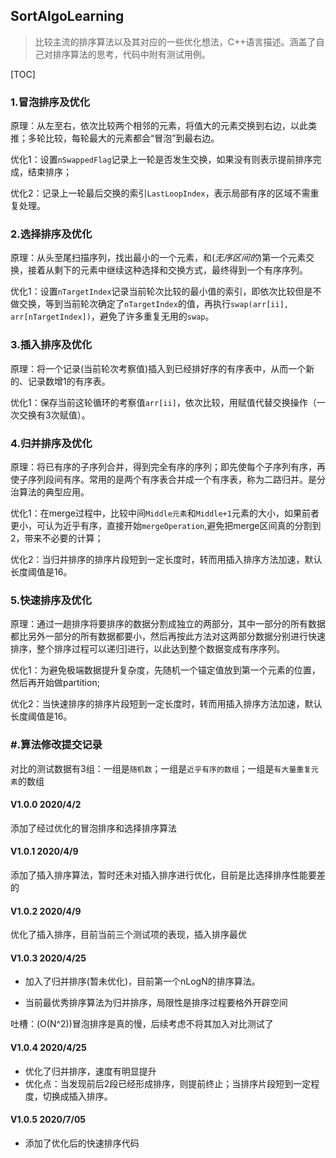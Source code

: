 ## 					SortAlgoLearning
> 比较主流的排序算法以及其对应的一些优化想法，C++语言描述。涵盖了自己对排序算法的思考，代码中附有测试用例。
>

[TOC]

### 1.冒泡排序及优化

​	原理：从左至右，依次比较两个相邻的元素，将值大的元素交换到右边，以此类推；多轮比较，每轮最大的元素都会“冒泡”到最右边。

​	优化1：设置`nSwappedFlag`记录上一轮是否发生交换，如果没有则表示提前排序完成，结束排序；

​	优化2：记录上一轮最后交换的索引`LastLoopIndex`，表示局部有序的区域不需重复处理。

### 2.选择排序及优化

​	原理：从头至尾扫描序列，找出最小的一个元素，和(*无序区间的*)第一个元素交换，接着从剩下的元素中继续这种选择和交换方式，最终得到一个有序序列。

​	优化1：设置`nTargetIndex`记录当前轮次比较的最小值的索引，即依次比较但是不做交换，等到当前轮次确定了`nTargetIndex`的值，再执行`swap(arr[ii], arr[nTargetIndex])`，避免了许多重复无用的`swap`。

### 3.插入排序及优化

​	原理：将一个记录(当前轮次考察值)插入到已经排好序的有序表中，从而一个新的、记录数增1的有序表。

​	优化1：保存当前这轮循环的考察值`arr[ii]`，依次比较，用赋值代替交换操作（一次交换有3次赋值）。

### 4.归并排序及优化

​	原理：将已有序的子序列合并，得到完全有序的序列；即先使每个子序列有序，再使子序列段间有序。常用的是两个有序表合并成一个有序表，称为二路归并。是分治算法的典型应用。

​	优化1：在merge过程中，比较中间`Middle元素`和`Middle+1`元素的大小，如果前者更小，可认为近乎有序，直接开始`mergeOperation`,避免把merge区间真的分割到2，带来不必要的计算；

​	优化2：当归并排序的排序片段短到一定长度时，转而用插入排序方法加速，默认长度阈值是16。

### 5.快速排序及优化

​	原理：通过一趟排序将要排序的数据分割成独立的两部分，其中一部分的所有数据都比另外一部分的所有数据都要小，然后再按此方法对这两部分数据分别进行快速排序，整个排序过程可以递归]进行，以此达到整个数据变成有序序列。

​	优化1：为避免极端数据提升复杂度，先随机一个锚定值放到第一个元素的位置，然后再开始做partition;

​	优化2：当快速排序的排序片段短到一定长度时，转而用插入排序方法加速，默认长度阈值是16。

### #.算法修改提交记录

对比的测试数据有3组：一组是`随机数`；一组是`近乎有序的数组`；一组是`有大量重复元素`的数组

#### V1.0.0   	 2020/4/2

添加了经过优化的冒泡排序和选择排序算法

#### V1.0.1  	 2020/4/9

添加了插入排序算法，暂时还未对插入排序进行优化，目前是比选择排序性能要差的

#### V1.0.2  	 2020/4/9

优化了插入排序，目前当前三个测试项的表现，插入排序最优

#### V1.0.3   	2020/4/25

- 加入了归并排序(暂未优化)，目前第一个nLogN的排序算法。

- 当前最优秀排序算法为归并排序，局限性是排序过程要格外开辟空间

吐槽：(O(N^2))冒泡排序是真的慢，后续考虑不将其加入对比测试了

#### V1.0.4 	   2020/4/25

- 优化了归并排序，速度有明显提升
- 优化点：当发现前后2段已经形成排序，则提前终止；当排序片段短到一定程度，切换成插入排序。

#### V1.0.5	   2020/7/05

- 添加了优化后的快速排序代码

